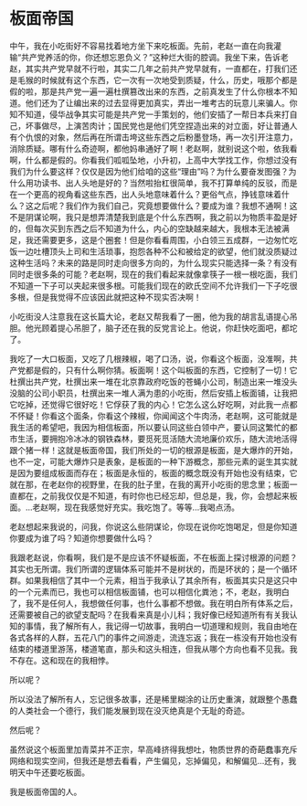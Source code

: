 # 板面帝国

中午，我在小吃街好不容易找着地方坐下来吃板面。先前，老赵一直在向我灌输“共产党养活的你，你还想忘恩负义？”这种烂大街的腔调。我坐下来，告诉老赵，其实共产党早就不行啦，其实二几年之前共产党早就有，一直都在，打我们还是毛猴的时候就有这个东西，它一次有一次地受到质疑，什么，历史，哦那个都是假的啦，那是共产党一遍一遍杜撰篡改出来的东西，之前真发生了什么你根本不知道。他们还为了让编出来的过去显得更加真实，弄出一堆考古的玩意儿来骗人。你知不知道，侵华战争其实可能是共产党一手策划的，他们安插了一帮日本兵来打自己，坏事做尽，上演苦肉计；国民党也是他们凭空捏造出来的对立面，好让普通人有个仇恨的对象，然后再在所谓击垮这些东西之后粉墨登场，再一次引开注意力，消除质疑。哪有什么奇迹啊，都他妈串通好了啊！老赵啊，就别说这个啦，依我看啊，什么都是假的。你看我们呱呱坠地，小升初，上高中大学找工作，你想过没有我们为什么要这样？仅仅是因为他们给咱的这些“理由”吗？为什么要奋发图强？为什么用功读书、出人头地是好的？当然啦抬杠很简单，我不打算单纯的反驳，而是在一个更高的视角看这些东西，出人头地意味着什么？更俗气点，挣钱意味着什么？这之后呢？我们作为我们自己，究竟想要做什么？要成为谁？我想不通啊！这不是阴谋论啊，我只是想弄清楚我到底是个什么东西啊，我之前以为物质丰盈是好的，但每次买到东西之后不知道为什么，内心的空缺越来越大，我根本无法被满足，我还需要更多，这是个圈套！但是你看看周围，小白领三五成群，一边匆忙吃饭一边吐槽顶头上司和生活琐事，抱怨各种不公和被给定的欲望，他们就没质疑过这种生活吗？未来的路是同时走向很多方向的，为什么现实只能选择一条？有没有同时走很多条的可能？老赵啊，现在的我们看起来就像拿筷子一根一根吃面，我们不知道一下子可以夹起来很多根。可能我们现在的欧氏空间不允许我们一下子吃很多根，但是我觉得不应该因此就把这种不现实否决啊！

小吃街没人注意我在这长篇大论，老赵又帮我看了一圈，他为我的胡言乱语提心吊胆。他光顾着提心吊胆了，脑子还在我的反党言论上。他说，你赶快吃面吧，都坨了。

我吃了一大口板面，又吃了几根辣椒，喝了口汤，说，你看这个板面，没准啊，共产党都是假的，只有什么啊你猜。板面啊！这个叫板面的东西，它控制了一切！它杜撰出共产党，杜撰出来一堆在北京靠政府吃饭的苍蝇小公司，制造出来一堆没头没脑的公司小职员，杜撰出来一堆人满为患的小吃街，然后安插上板面铺，让我把它吃掉，还觉得它很好吃！它俘获了我的内心！它怎么这么好吃啊，对此我一点都不怀疑！你看这个面条，你看这个辣椒，你闻闻这个牛肉汤，老赵啊，这可能就是我生活的希望吧，我因为相信板面，所以要认同这些白领中产，要认同这繁忙的都市生活，要拥抱冷冰冰的钢铁森林，要觅死觅活随大流地廉价欢乐，随大流地活得跟个猪一样！这就是板面帝国，我们所处的一切的根源是板面，是大爆炸的开始，也不一定，可能大爆炸只是表象，是板面的一种下游概念，那些元素的诞生其实就是因为要组成板面而存在；板面是永恒的，板面的概念既没有开始也没有结束，它就在那，在老赵你的视野里，在我的肚子里，在我的离开小吃街的思念里；板面一直都在，之前我仅仅是不知道，有时你也已经忘却，但总是，我，你，会想起来板面。...老赵啊，现在我感觉好充实。我吃饱了。等等...我喝点汤。

老赵想起来我说的，问我，你说这么些阴谋论，你现在说你吃饱喝足，但是你知道你要成为谁了吗？知道你想要做什么吗？

我跟老赵说，你看啊，我们是不是应该不怀疑板面，不在板面上探讨根源的问题？其实也无所谓。我们所谓的逻辑体系可能并不是树状的，而是环状的；是一个循环群。如果我相信了其中一个元素，相当于我承认了其余所有，板面其实只是这只中的一个元素而已，我也可以相信板面铺，也可以相信化粪池；不，老赵，我明白了，我不是任何人，我想做任何事，也什么事都不想做。我在明白所有体系之后，还需要被自己的欲望支配吗？在我看来真是小儿科；我好像已经知道所有有关我认知的事情，我了解所有人，我记得一切故事，我明白一切道理和规则，我自由地在各式各样的人群，五花八门的事件之间游走，流连忘返；我在一栋没有开始也没有结束的楼道里游荡，楼道笔直，那头和这头相连，但我从哪个方向也看不见我。我不存在。这和现在的我相悖。

所以呢？

所以没法了解所有人，忘记很多故事，还是稀里糊涂的让历史重演，就跟整个愚蠢的人类社会一个德行，我们能发展到现在没灭绝真是个无耻的奇迹。

然后呢？

虽然说这个板面里加青菜并不正宗，早高峰挤得我想吐，物质世界的奇葩蠢事充斥网络和现实空间，但我还是想去看看，产生偏见，忘掉偏见，和解偏见...还有，我明天中午还要吃板面。

我是板面帝国的人。
